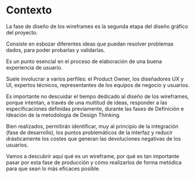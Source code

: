 # Contexto
La fase de diseño de los wireframes es la segunda etapa del diseño gráfico del proyecto.

Consiste en esbozar diferentes ideas que puedan resolver problemas dados, para poder probarlas y validarlas.

Es un punto esencial en el proceso de elaboración de una buena experiencia de usuario.

Suele involucrar a varios perfiles: el Product Owner, los diseñadores UX y UI, expertos técnicos, representantes de los equipos de negocio y usuarios.

Es importante no descuidar el tiempo dedicado al diseño de los wireframes, porque intentan, a través de una multitud de ideas, responder a las especificaciones definidas previamente, durante las fases de Definición e Ideación de la metodología de Design Thinking.

Bien realizados, permitirán identificar, muy al principio de la integración (fase de desarrollo), los puntos problemáticos de la interfaz y reducir drásticamente los costes que generan las devoluciones negativas de los usuarios.

Vamos a descubrir aquí qué es un wireframe, por qué es tan importante pasar por esta fase de producción y cómo realizarlos de forma metódica para que sean lo más eficaces posible.